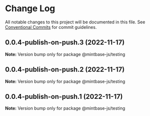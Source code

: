 # Change Log

All notable changes to this project will be documented in this file.
See [Conventional Commits](https://conventionalcommits.org) for commit guidelines.

## 0.0.4-publish-on-push.3 (2022-11-17)

**Note:** Version bump only for package @mintbase-js/testing





## 0.0.4-publish-on-push.2 (2022-11-17)

**Note:** Version bump only for package @mintbase-js/testing





## 0.0.4-publish-on-push.1 (2022-11-17)

**Note:** Version bump only for package @mintbase-js/testing
